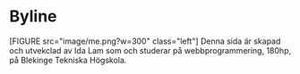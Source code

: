 Byline
==============

[FIGURE src="image/me.png?w=300" class="left"]
Denna sida är skapad och utvekclad av Ida Lam som och studerar på webbprogrammering, 180hp, på Blekinge Tekniska Högskola.
